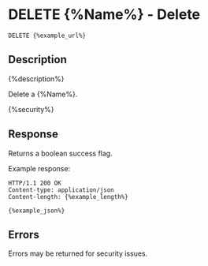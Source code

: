 # DELETE {%Name%} - Delete

`DELETE {%example_url%}`

## Description

{%description%}

Delete a {%Name%}.

{%security%}
## Response

Returns a boolean success flag.

Example response:

    HTTP/1.1 200 OK
    Content-type: application/json
    Content-length: {%example_length%}
    
    {%example_json%}

## Errors

Errors may be returned for security issues.
